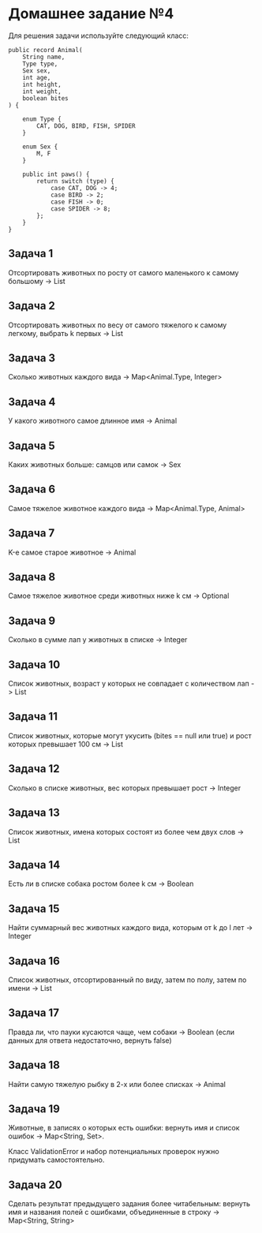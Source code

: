# Домашнее задание №4

Для решения задачи используйте следующий класс:

    public record Animal(
        String name,
        Type type,
        Sex sex,
        int age,
        int height,
        int weight,
        boolean bites
    ) {
    
        enum Type {
            CAT, DOG, BIRD, FISH, SPIDER
        }

        enum Sex {
            M, F
        }

        public int paws() {
            return switch (type) {
                case CAT, DOG -> 4;
                case BIRD -> 2;
                case FISH -> 0;
                case SPIDER -> 8;
            };
        }
    }

## Задача 1

Отсортировать животных по росту от самого маленького к самому большому -> List<Animal>

## Задача 2

Отсортировать животных по весу от самого тяжелого к самому легкому, выбрать k первых -> List<Animal>

## Задача 3

Сколько животных каждого вида -> Map<Animal.Type, Integer>

## Задача 4

У какого животного самое длинное имя -> Animal

## Задача 5

Каких животных больше: самцов или самок -> Sex

## Задача 6

Самое тяжелое животное каждого вида -> Map<Animal.Type, Animal>

## Задача 7

K-е самое старое животное -> Animal

## Задача 8

Самое тяжелое животное среди животных ниже k см -> Optional<Animal>

## Задача 9

Сколько в сумме лап у животных в списке -> Integer

## Задача 10

Список животных, возраст у которых не совпадает с количеством лап -> List<Animal>

## Задача 11

Список животных, которые могут укусить (bites == null или true) и рост которых превышает 100 см -> List<Animal>

## Задача 12

Сколько в списке животных, вес которых превышает рост -> Integer

## Задача 13

Список животных, имена которых состоят из более чем двух слов -> List<Animal>

## Задача 14

Есть ли в списке собака ростом более k см -> Boolean

## Задача 15

Найти суммарный вес животных каждого вида, которым от k до l лет -> Integer

## Задача 16

Список животных, отсортированный по виду, затем по полу, затем по имени -> List<Integer>

## Задача 17

Правда ли, что пауки кусаются чаще, чем собаки -> Boolean (если данных для ответа недостаточно, вернуть false)

## Задача 18

Найти самую тяжелую рыбку в 2-х или более списках -> Animal

## Задача 19

Животные, в записях о которых есть ошибки: вернуть имя и список ошибок -> Map<String, Set<ValidationError>>.

Класс ValidationError и набор потенциальных проверок нужно придумать самостоятельно.

## Задача 20

Сделать результат предыдущего задания более читабельным: вернуть имя и названия полей с ошибками, объединенные в
строку -> Map<String, String>
